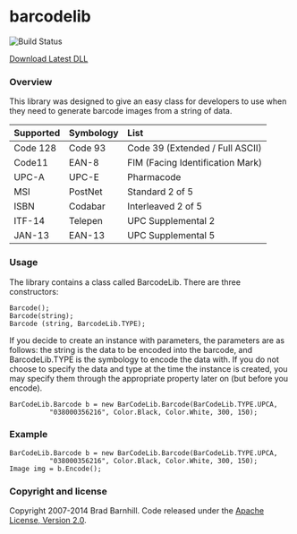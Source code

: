 barcodelib
==========
![Build Status](http://server.bradbarnhill.com:9500/job/Barcode%20Library/badge/icon)

[Download Latest DLL](http://server.bradbarnhill.com:9500/job/Barcode%20Libraryb/ws/BarcodeLib/bin/Debug/BarcodeLib.dll)

### Overview ###
 
This library was designed to give an easy class for developers to use when they need to generate barcode images from a string of data.

|   Supported   |  Symbology    | List  |
| :------------- | :------------- | :-----|
| Code 128      | Code 93       | Code 39 (Extended / Full ASCII) |
| Code11        | EAN-8         | FIM (Facing Identification Mark) |
| UPC-A         | UPC-E         | Pharmacode   |
| MSI           | PostNet       | Standard 2 of 5 |
| ISBN          | Codabar       | Interleaved 2 of 5 |
| ITF-14        | Telepen       | UPC Supplemental 2 |
| JAN-13        | EAN-13        | UPC Supplemental 5 |

### Usage ###

The library contains a class called BarcodeLib. There are three constructors:
```
Barcode();
Barcode(string);
Barcode (string, BarcodeLib.TYPE);
```

If you decide to create an instance with parameters, the parameters are as follows: the string is the data to be encoded into the barcode, and BarcodeLib.TYPE is the symbology to encode the data with. If you do not choose to specify the data and type at the time the instance is created, you may specify them through the appropriate property later on (but before you encode).

```
BarCodeLib.Barcode b = new BarCodeLib.Barcode(BarCodeLib.TYPE.UPCA, 
          "038000356216", Color.Black, Color.White, 300, 150);
```
### Example ###
```
BarCodeLib.Barcode b = new BarCodeLib.Barcode(BarCodeLib.TYPE.UPCA, 
          "038000356216", Color.Black, Color.White, 300, 150);
Image img = b.Encode();
```

### Copyright and license ###

Copyright 2007-2014 Brad Barnhill. Code released under the [Apache License, Version 2.0](https://github.com/bbarnhill/barcodelib/blob/master/LICENSE).
